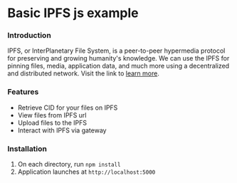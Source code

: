 <h1>Basic IPFS js example </h1>

<h3>Introduction</h3>

<p>IPFS, or InterPlanetary File System, is a peer-to-peer hypermedia protocol for preserving and growing humanity's knowledge.
We can use the IPFS for pinning files, media, application data, and much more using a decentralized and distributed network. 
Visit the link to <a href="https://ipfs.io/">learn more</a>.</p>

<h3> Features </h3>
<ul>
 <li>Retrieve CID for your files on IPFS</li>
 <li>View files from IPFS url</li>
 <li>Upload files to the IPFS</li>
 <li>Interact with IPFS via gateway</li>
</ul>

<h3>Installation</h3>
<ul style="list-style-type:decimal;">
 <li>On each directory, run <code>npm install</code></li>
 <li>Application launches at <code>http://localhost:5000</code></li>
</ul>
